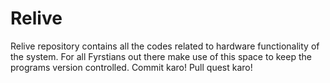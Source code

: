 # Relive
Relive repository contains all the codes related to hardware functionality of the system. For all Fyrstians out there make use of this space to keep the programs version controlled. Commit karo! Pull quest karo!

